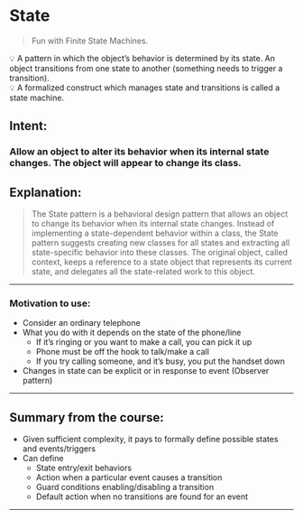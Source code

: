 # State

> Fun with Finite State Machines.
>

<aside>
💡 A pattern in which the object’s behavior is determined by its state. An object transitions from one state to another (something needs to trigger a transition).

</aside>

<aside>
💡 A formalized construct which manages state and transitions is called a state machine.

</aside>

## Intent:

### Allow an object to alter its behavior when its internal state changes. The object will appear to change its class.

## Explanation:

> The State pattern is a behavioral design pattern that allows an object to change its behavior when its internal state changes. Instead of implementing a state-dependent behavior within a class, the State pattern suggests creating new classes for all states and extracting all state-specific behavior into these classes. The original object, called context, keeps a reference to a state object that represents its current state, and delegates all the state-related work to this object.
>

---

### Motivation to use:

- Consider an ordinary telephone
- What you do with it depends on the state of the phone/line
    - If it’s ringing or you want to make a call, you can pick it up
    - Phone must be off the hook to talk/make a call
    - If you try calling someone, and it’s busy, you put the handset down
- Changes in state can be explicit or in response to event (Observer pattern)

---

## Summary from the course:

- Given sufficient complexity, it pays to formally define possible states and events/triggers
- Can define
    - State entry/exit behaviors
    - Action when a particular event causes a transition
    - Guard conditions enabling/disabling a transition
    - Default action when no transitions are found for an event

---
